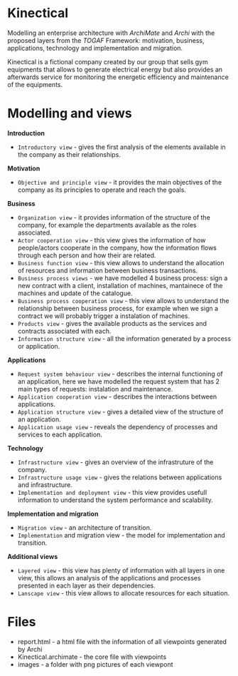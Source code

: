 # Kinectical

Modelling an enterprise architecture with _ArchiMate_ and _Archi_ with the proposed layers from the _TOGAF_ Framework: motivation, business, applications, technology and implementation and migration.

Kinectical is a fictional company created by our group that sells gym equipments that allows to generate electrical energy but also provides an afterwards service for monitoring the energetic efficiency and maintenance of the equipments.

# Modelling and views

__Introduction__

* `Introductory view` - gives the first analysis of the elements available in the company as their relationships.

__Motivation__

* `Objective and principle view` - it provides the main objectives of the company as its principles to operate and reach the goals. 

__Business__

* `Organization view` - it provides information of the structure of the company, for example the departments available as the roles associated.
* `Actor cooperation view` - this view gives the information of how people/actors cooperate in the company, how the information flows through each person and how their are related.
* `Business function view` - this view allows to understand the allocation of resources and information between business transactions.
* `Business process views` - we have modelled 4 business process: sign a new contract with a client, installation of machines, mantainece of the machines and update of the catalogue.
* `Business process cooperation view` -  this view allows to understand the relationship between business process, for example when we sign a contract we will probably trigger a instalation of machines.
* `Products view` - gives the available products as the services and contracts associated with each.
* `Information structure view` - all the information generated by a process or application.

__Applications__

* `Request system behaviour view` - describes the internal functioning of an application, here we have modelled the request system that has 2 main types of requests: instalation and maintenance.
* `Application cooperation view` - describes the interactions between applications.
* `Application structure view` - gives a detailed view of the structure of an application.
* `Application usage view` - reveals the dependency of processes and services to each application.

__Technology__
* `Infrastructure view` - gives an overview of the infrastruture of the company.
* `Infrastructure usage view` - gives the relations between applications and infrastructure.
* `Implementation and deployment view` - this view provides usefull information to understand the system performance and scalability.

__Implementation and migration__ 
 * `Migration view` - an architecture of transition.
 * `Implementation` and migration view - the model for implementation and transition.


__Additional views__

* `Layered view` - this view has plenty of information with all layers in one view, this allows an analysis of the applications and processes presented in each layer as their dependencies.
* `Lanscape view` - this view allows to allocate resources for each situation.

# Files

* report.html - a html file with the information of all viewpoints generated by Archi
* Kinectical.archimate - the core file with viewpoints
* images - a folder with png pictures of each viewpont

